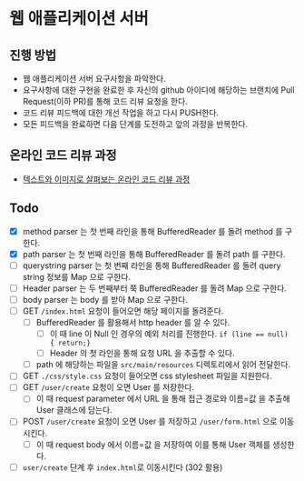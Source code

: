 # 웹 애플리케이션 서버
## 진행 방법
* 웹 애플리케이션 서버 요구사항을 파악한다.
* 요구사항에 대한 구현을 완료한 후 자신의 github 아이디에 해당하는 브랜치에 Pull Request(이하 PR)를 통해 코드 리뷰 요청을 한다.
* 코드 리뷰 피드백에 대한 개선 작업을 하고 다시 PUSH한다.
* 모든 피드백을 완료하면 다음 단계를 도전하고 앞의 과정을 반복한다.

## 온라인 코드 리뷰 과정
* [텍스트와 이미지로 살펴보는 온라인 코드 리뷰 과정](https://github.com/next-step/nextstep-docs/tree/master/codereview)

## Todo

- [x] method parser 는 첫 번째 라인을 통해 BufferedReader 를 돌려 method 를 구한다.
- [x] path parser 는 첫 번째 라인을 통해 BufferedReader 를 돌려 path 를 구한다.
- [ ] querystring parser 는 첫 번째 라인을 통해 BufferedReader 를 돌려 query string 정보를 Map 으로 구한다.
- [ ] Header parser 는 두 번째부터 쭉 BufferedReader 를 돌려 Map 으로 구한다.
- [ ] body parser 는 body 를 받아 Map 으로 구한다.
- [ ] GET `/index.html` 요청이 들어오면 해당 페이지를 돌려준다.
    - [ ] BufferedReader 를 활용해서 http header 를 알 수 있다.
        - [ ] 이 때 line 이 Null 인 경우의 예외 처리를 진행한다. `if (line == null) { return;}`
        - [ ] Header 의 첫 라인을 통해 요청 URL 을 추출할 수 있다.
    - [ ] path 에 해당하는 파일을 `src/main/resources` 디렉토리에서 읽어 전달한다.
- [ ] GET `./css/style.css` 요청이 들어오면 css stylesheet 파일을 지원한다.
- [ ] GET `/user/create` 요청이 오면 User 를 저장한다.
    - [ ] 이 때 request parameter 에서 URL 을 통해 접근 경로와 이름=값 을 추출해 User 클래스에 담는다.
- [ ] POST `/user/create` 요청이 오면 User 를 저장하고 `/user/form.html` 으로 이동시킨다.
    - [ ] 이 때 request body 에서 이름=값 을 저장하여 이를 통해 User 객체를 생성한다.
- [ ] `user/create` 단계 후 `index.html`로 이동시킨다 (302 활용)